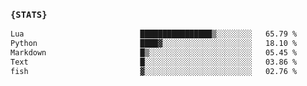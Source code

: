 ### `{STATS}` 
<!--START_SECTION:waka-->

```txt
Lua                          ████████████████▒░░░░░░░░   65.79 %
Python                       ████▓░░░░░░░░░░░░░░░░░░░░   18.10 %
Markdown                     █▒░░░░░░░░░░░░░░░░░░░░░░░   05.45 %
Text                         █░░░░░░░░░░░░░░░░░░░░░░░░   03.86 %
fish                         ▓░░░░░░░░░░░░░░░░░░░░░░░░   02.76 %
```

<!--END_SECTION:waka-->
